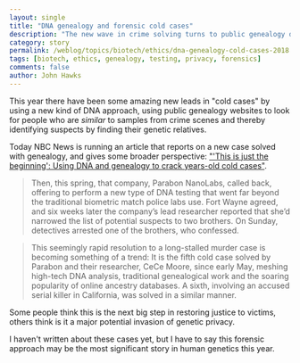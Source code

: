 ```yaml
---
layout: single
title: "DNA genealogy and forensic cold cases"
description: "The new wave in crime solving turns to public genealogy databases."
category: story
permalink: /weblog/topics/biotech/ethics/dna-genealogy-cold-cases-2018.html
tags: [biotech, ethics, genealogy, testing, privacy, forensics]
comments: false
author: John Hawks
---
```



This year there have been some amazing new leads in "cold cases" by using a new kind of DNA approach, using public genealogy websites to look for people who are *similar* to samples from crime scenes and thereby identifying suspects by finding their genetic relatives.

Today NBC News is running an article that reports on a new case solved with genealogy, and gives some broader perspective: <a href="https://www.nbcnews.com/news/us-news/just-beginning-using-dna-genealogy-crack-years-old-cold-cases-n892126">"'This is just the beginning': Using DNA and genealogy to crack years-old cold cases"</a>.

<blockquote>Then, this spring, that company, Parabon NanoLabs, called back, offering to perform a new type of DNA testing that went far beyond the traditional biometric match police labs use. Fort Wayne agreed, and six weeks later the company’s lead researcher reported that she’d narrowed the list of potential suspects to two brothers. On Sunday, detectives arrested one of the brothers, who confessed.</blockquote>

<blockquote>This seemingly rapid resolution to a long-stalled murder case is becoming something of a trend: It is the fifth cold case solved by Parabon and their researcher, CeCe Moore, since early May, meshing high-tech DNA analysis, traditional genealogical work and the soaring popularity of online ancestry databases. A sixth, involving an accused serial killer in California, was solved in a similar manner.</blockquote>

Some people think this is the next big step in restoring justice to victims, others think is it a major potential invasion of genetic privacy.

I haven't written about these cases yet, but I have to say this forensic approach may be the most significant story in human genetics this year.

